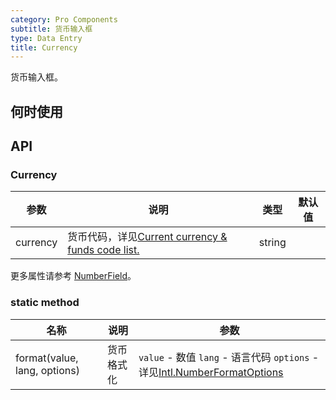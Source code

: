 ```yaml
---
category: Pro Components
subtitle: 货币输入框
type: Data Entry
title: Currency
---
```


货币输入框。

## 何时使用



## API

### Currency

| 参数      | 说明                                     | 类型        |默认值 |
|-----------|------------------------------------------|------------|--------|
| currency | 货币代码，详见[Current currency & funds code list.](https://www.currency-iso.org/en/home/tables/table-a1.html) | string  |  |

更多属性请参考 [NumberField](/components-pro/number-field/#NumberField)。

### static method

| 名称 | 说明 | 参数 |
| --- | --- | ------------------------------------------- |
| format(value, lang, options) | 货币格式化 | `value` - 数值 `lang` - 语言代码 `options` - 详见[Intl.NumberFormatOptions](https://developer.mozilla.org/zh-CN/docs/Web/JavaScript/Reference/Global_Objects/NumberFormat)  |

<style>
.code-box .c7n-pro-row {
  margin-bottom: .24rem;
}
</style>
